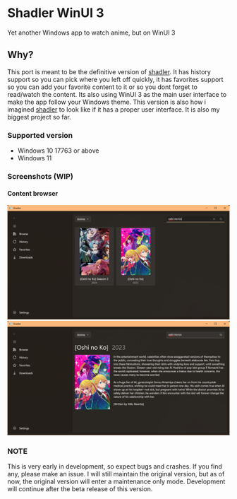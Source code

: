 # Shadler WinUI 3
Yet another Windows app to watch anime, but on WinUI 3

## Why?
This port is meant to be the definitive version of [shadler](https://github.com/hithere-at/shadler). It has history support so you can pick where you left off quickly, it has favorites support so you can add your favorite content to it or so you dont forget to read/watch the content. Its also using WinUI 3 as the main user interface to make the app follow your Windows theme. This version is also how i imagined [shadler](https://github.com/hithere-at/shadler) to look like if it has a proper user interface. It is also my biggest project so far.

### Supported version
- Windows 10 17763 or above
- Windows 11

###  Screenshots (WIP)
#### Content browser
![Screenshot 1](Screenshots/sc1.png)
![Screenshot 2](Screenshots/sc2.png)

### NOTE
This is very early in development, so expect bugs and crashes. If you find any, please make an issue. I will still maintain the original version, but as of now, the original version will enter a maintenance only mode. Development will continue after the beta release of this version.